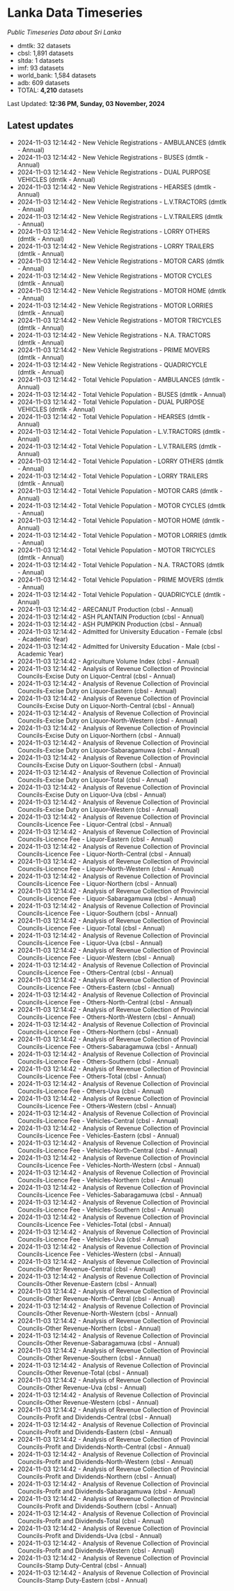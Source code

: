 # Lanka Data Timeseries
*Public Timeseries Data about Sri Lanka*

* dmtlk: 32 datasets
* cbsl: 1,891 datasets
* sltda: 1 datasets
* imf: 93 datasets
* world_bank: 1,584 datasets
* adb: 609 datasets
* TOTAL: **4,210** datasets

Last Updated: **12:36 PM, Sunday, 03 November, 2024**

## Latest updates

* 2024-11-03 12:14:42 - New Vehicle Registrations - AMBULANCES (dmtlk - Annual)
* 2024-11-03 12:14:42 - New Vehicle Registrations - BUSES (dmtlk - Annual)
* 2024-11-03 12:14:42 - New Vehicle Registrations - DUAL PURPOSE VEHICLES (dmtlk - Annual)
* 2024-11-03 12:14:42 - New Vehicle Registrations - HEARSES (dmtlk - Annual)
* 2024-11-03 12:14:42 - New Vehicle Registrations - L.V.TRACTORS (dmtlk - Annual)
* 2024-11-03 12:14:42 - New Vehicle Registrations - L.V.TRAILERS (dmtlk - Annual)
* 2024-11-03 12:14:42 - New Vehicle Registrations - LORRY OTHERS (dmtlk - Annual)
* 2024-11-03 12:14:42 - New Vehicle Registrations - LORRY TRAILERS (dmtlk - Annual)
* 2024-11-03 12:14:42 - New Vehicle Registrations - MOTOR CARS (dmtlk - Annual)
* 2024-11-03 12:14:42 - New Vehicle Registrations - MOTOR CYCLES (dmtlk - Annual)
* 2024-11-03 12:14:42 - New Vehicle Registrations - MOTOR HOME (dmtlk - Annual)
* 2024-11-03 12:14:42 - New Vehicle Registrations - MOTOR LORRIES (dmtlk - Annual)
* 2024-11-03 12:14:42 - New Vehicle Registrations - MOTOR TRICYCLES (dmtlk - Annual)
* 2024-11-03 12:14:42 - New Vehicle Registrations - N.A. TRACTORS (dmtlk - Annual)
* 2024-11-03 12:14:42 - New Vehicle Registrations - PRIME MOVERS (dmtlk - Annual)
* 2024-11-03 12:14:42 - New Vehicle Registrations - QUADRICYCLE (dmtlk - Annual)
* 2024-11-03 12:14:42 - Total Vehicle Population - AMBULANCES (dmtlk - Annual)
* 2024-11-03 12:14:42 - Total Vehicle Population - BUSES (dmtlk - Annual)
* 2024-11-03 12:14:42 - Total Vehicle Population - DUAL PURPOSE VEHICLES (dmtlk - Annual)
* 2024-11-03 12:14:42 - Total Vehicle Population - HEARSES (dmtlk - Annual)
* 2024-11-03 12:14:42 - Total Vehicle Population - L.V.TRACTORS (dmtlk - Annual)
* 2024-11-03 12:14:42 - Total Vehicle Population - L.V.TRAILERS (dmtlk - Annual)
* 2024-11-03 12:14:42 - Total Vehicle Population - LORRY OTHERS (dmtlk - Annual)
* 2024-11-03 12:14:42 - Total Vehicle Population - LORRY TRAILERS (dmtlk - Annual)
* 2024-11-03 12:14:42 - Total Vehicle Population - MOTOR CARS (dmtlk - Annual)
* 2024-11-03 12:14:42 - Total Vehicle Population - MOTOR CYCLES (dmtlk - Annual)
* 2024-11-03 12:14:42 - Total Vehicle Population - MOTOR HOME (dmtlk - Annual)
* 2024-11-03 12:14:42 - Total Vehicle Population - MOTOR LORRIES (dmtlk - Annual)
* 2024-11-03 12:14:42 - Total Vehicle Population - MOTOR TRICYCLES (dmtlk - Annual)
* 2024-11-03 12:14:42 - Total Vehicle Population - N.A. TRACTORS (dmtlk - Annual)
* 2024-11-03 12:14:42 - Total Vehicle Population - PRIME MOVERS (dmtlk - Annual)
* 2024-11-03 12:14:42 - Total Vehicle Population - QUADRICYCLE (dmtlk - Annual)
* 2024-11-03 12:14:42 - ARECANUT Production (cbsl - Annual)
* 2024-11-03 12:14:42 - ASH PLANTAIN Production (cbsl - Annual)
* 2024-11-03 12:14:42 - ASH PUMPKIN Production (cbsl - Annual)
* 2024-11-03 12:14:42 - Admitted for University Education - Female (cbsl - Academic Year)
* 2024-11-03 12:14:42 - Admitted for University Education - Male (cbsl - Academic Year)
* 2024-11-03 12:14:42 - Agriculture Volume Index (cbsl - Annual)
* 2024-11-03 12:14:42 - Analysis of Revenue Collection of Provincial Councils-Excise Duty on Liquor-Central (cbsl - Annual)
* 2024-11-03 12:14:42 - Analysis of Revenue Collection of Provincial Councils-Excise Duty on Liquor-Eastern (cbsl - Annual)
* 2024-11-03 12:14:42 - Analysis of Revenue Collection of Provincial Councils-Excise Duty on Liquor-North-Central (cbsl - Annual)
* 2024-11-03 12:14:42 - Analysis of Revenue Collection of Provincial Councils-Excise Duty on Liquor-North-Western (cbsl - Annual)
* 2024-11-03 12:14:42 - Analysis of Revenue Collection of Provincial Councils-Excise Duty on Liquor-Northern (cbsl - Annual)
* 2024-11-03 12:14:42 - Analysis of Revenue Collection of Provincial Councils-Excise Duty on Liquor-Sabaragamuwa (cbsl - Annual)
* 2024-11-03 12:14:42 - Analysis of Revenue Collection of Provincial Councils-Excise Duty on Liquor-Southern (cbsl - Annual)
* 2024-11-03 12:14:42 - Analysis of Revenue Collection of Provincial Councils-Excise Duty on Liquor-Total (cbsl - Annual)
* 2024-11-03 12:14:42 - Analysis of Revenue Collection of Provincial Councils-Excise Duty on Liquor-Uva (cbsl - Annual)
* 2024-11-03 12:14:42 - Analysis of Revenue Collection of Provincial Councils-Excise Duty on Liquor-Western (cbsl - Annual)
* 2024-11-03 12:14:42 - Analysis of Revenue Collection of Provincial Councils-Licence Fee - Liquor-Central (cbsl - Annual)
* 2024-11-03 12:14:42 - Analysis of Revenue Collection of Provincial Councils-Licence Fee - Liquor-Eastern (cbsl - Annual)
* 2024-11-03 12:14:42 - Analysis of Revenue Collection of Provincial Councils-Licence Fee - Liquor-North-Central (cbsl - Annual)
* 2024-11-03 12:14:42 - Analysis of Revenue Collection of Provincial Councils-Licence Fee - Liquor-North-Western (cbsl - Annual)
* 2024-11-03 12:14:42 - Analysis of Revenue Collection of Provincial Councils-Licence Fee - Liquor-Northern (cbsl - Annual)
* 2024-11-03 12:14:42 - Analysis of Revenue Collection of Provincial Councils-Licence Fee - Liquor-Sabaragamuwa (cbsl - Annual)
* 2024-11-03 12:14:42 - Analysis of Revenue Collection of Provincial Councils-Licence Fee - Liquor-Southern (cbsl - Annual)
* 2024-11-03 12:14:42 - Analysis of Revenue Collection of Provincial Councils-Licence Fee - Liquor-Total (cbsl - Annual)
* 2024-11-03 12:14:42 - Analysis of Revenue Collection of Provincial Councils-Licence Fee - Liquor-Uva (cbsl - Annual)
* 2024-11-03 12:14:42 - Analysis of Revenue Collection of Provincial Councils-Licence Fee - Liquor-Western (cbsl - Annual)
* 2024-11-03 12:14:42 - Analysis of Revenue Collection of Provincial Councils-Licence Fee - Others-Central (cbsl - Annual)
* 2024-11-03 12:14:42 - Analysis of Revenue Collection of Provincial Councils-Licence Fee - Others-Eastern (cbsl - Annual)
* 2024-11-03 12:14:42 - Analysis of Revenue Collection of Provincial Councils-Licence Fee - Others-North-Central (cbsl - Annual)
* 2024-11-03 12:14:42 - Analysis of Revenue Collection of Provincial Councils-Licence Fee - Others-North-Western (cbsl - Annual)
* 2024-11-03 12:14:42 - Analysis of Revenue Collection of Provincial Councils-Licence Fee - Others-Northern (cbsl - Annual)
* 2024-11-03 12:14:42 - Analysis of Revenue Collection of Provincial Councils-Licence Fee - Others-Sabaragamuwa (cbsl - Annual)
* 2024-11-03 12:14:42 - Analysis of Revenue Collection of Provincial Councils-Licence Fee - Others-Southern (cbsl - Annual)
* 2024-11-03 12:14:42 - Analysis of Revenue Collection of Provincial Councils-Licence Fee - Others-Total (cbsl - Annual)
* 2024-11-03 12:14:42 - Analysis of Revenue Collection of Provincial Councils-Licence Fee - Others-Uva (cbsl - Annual)
* 2024-11-03 12:14:42 - Analysis of Revenue Collection of Provincial Councils-Licence Fee - Others-Western (cbsl - Annual)
* 2024-11-03 12:14:42 - Analysis of Revenue Collection of Provincial Councils-Licence Fee - Vehicles-Central (cbsl - Annual)
* 2024-11-03 12:14:42 - Analysis of Revenue Collection of Provincial Councils-Licence Fee - Vehicles-Eastern (cbsl - Annual)
* 2024-11-03 12:14:42 - Analysis of Revenue Collection of Provincial Councils-Licence Fee - Vehicles-North-Central (cbsl - Annual)
* 2024-11-03 12:14:42 - Analysis of Revenue Collection of Provincial Councils-Licence Fee - Vehicles-North-Western (cbsl - Annual)
* 2024-11-03 12:14:42 - Analysis of Revenue Collection of Provincial Councils-Licence Fee - Vehicles-Northern (cbsl - Annual)
* 2024-11-03 12:14:42 - Analysis of Revenue Collection of Provincial Councils-Licence Fee - Vehicles-Sabaragamuwa (cbsl - Annual)
* 2024-11-03 12:14:42 - Analysis of Revenue Collection of Provincial Councils-Licence Fee - Vehicles-Southern (cbsl - Annual)
* 2024-11-03 12:14:42 - Analysis of Revenue Collection of Provincial Councils-Licence Fee - Vehicles-Total (cbsl - Annual)
* 2024-11-03 12:14:42 - Analysis of Revenue Collection of Provincial Councils-Licence Fee - Vehicles-Uva (cbsl - Annual)
* 2024-11-03 12:14:42 - Analysis of Revenue Collection of Provincial Councils-Licence Fee - Vehicles-Western (cbsl - Annual)
* 2024-11-03 12:14:42 - Analysis of Revenue Collection of Provincial Councils-Other Revenue-Central (cbsl - Annual)
* 2024-11-03 12:14:42 - Analysis of Revenue Collection of Provincial Councils-Other Revenue-Eastern (cbsl - Annual)
* 2024-11-03 12:14:42 - Analysis of Revenue Collection of Provincial Councils-Other Revenue-North-Central (cbsl - Annual)
* 2024-11-03 12:14:42 - Analysis of Revenue Collection of Provincial Councils-Other Revenue-North-Western (cbsl - Annual)
* 2024-11-03 12:14:42 - Analysis of Revenue Collection of Provincial Councils-Other Revenue-Northern (cbsl - Annual)
* 2024-11-03 12:14:42 - Analysis of Revenue Collection of Provincial Councils-Other Revenue-Sabaragamuwa (cbsl - Annual)
* 2024-11-03 12:14:42 - Analysis of Revenue Collection of Provincial Councils-Other Revenue-Southern (cbsl - Annual)
* 2024-11-03 12:14:42 - Analysis of Revenue Collection of Provincial Councils-Other Revenue-Total (cbsl - Annual)
* 2024-11-03 12:14:42 - Analysis of Revenue Collection of Provincial Councils-Other Revenue-Uva (cbsl - Annual)
* 2024-11-03 12:14:42 - Analysis of Revenue Collection of Provincial Councils-Other Revenue-Western (cbsl - Annual)
* 2024-11-03 12:14:42 - Analysis of Revenue Collection of Provincial Councils-Profit and Dividends-Central (cbsl - Annual)
* 2024-11-03 12:14:42 - Analysis of Revenue Collection of Provincial Councils-Profit and Dividends-Eastern (cbsl - Annual)
* 2024-11-03 12:14:42 - Analysis of Revenue Collection of Provincial Councils-Profit and Dividends-North-Central (cbsl - Annual)
* 2024-11-03 12:14:42 - Analysis of Revenue Collection of Provincial Councils-Profit and Dividends-North-Western (cbsl - Annual)
* 2024-11-03 12:14:42 - Analysis of Revenue Collection of Provincial Councils-Profit and Dividends-Northern (cbsl - Annual)
* 2024-11-03 12:14:42 - Analysis of Revenue Collection of Provincial Councils-Profit and Dividends-Sabaragamuwa (cbsl - Annual)
* 2024-11-03 12:14:42 - Analysis of Revenue Collection of Provincial Councils-Profit and Dividends-Southern (cbsl - Annual)
* 2024-11-03 12:14:42 - Analysis of Revenue Collection of Provincial Councils-Profit and Dividends-Total (cbsl - Annual)
* 2024-11-03 12:14:42 - Analysis of Revenue Collection of Provincial Councils-Profit and Dividends-Uva (cbsl - Annual)
* 2024-11-03 12:14:42 - Analysis of Revenue Collection of Provincial Councils-Profit and Dividends-Western (cbsl - Annual)
* 2024-11-03 12:14:42 - Analysis of Revenue Collection of Provincial Councils-Stamp Duty-Central (cbsl - Annual)
* 2024-11-03 12:14:42 - Analysis of Revenue Collection of Provincial Councils-Stamp Duty-Eastern (cbsl - Annual)